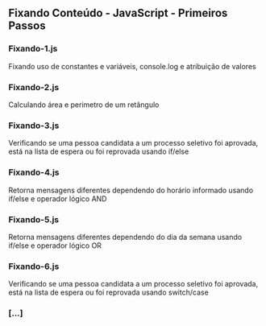 ## Fixando Conteúdo - JavaScript - Primeiros Passos

### Fixando-1.js

Fixando uso de constantes e variáveis, console.log e atribuição de valores

### Fixando-2.js

Calculando área e perimetro de um retângulo

### Fixando-3.js

Verificando se uma pessoa candidata a um processo seletivo foi aprovada, está na lista de espera ou foi reprovada usando if/else

### Fixando-4.js

Retorna mensagens diferentes dependendo do horário informado usando if/else e operador lógico AND

### Fixando-5.js

Retorna mensagens diferentes dependendo do dia da semana usando if/else e operador lógico OR

### Fixando-6.js

Verificando se uma pessoa candidata a um processo seletivo foi aprovada, está na lista de espera ou foi reprovada usando switch/case

### [...]
